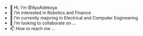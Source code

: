 - 👋 Hi, I’m @AyoAdekoya
- 👀 I’m interested in Robotics and Finance
- 🌱 I’m currently majoring in Electrical and Computer Engineering
- 💞️ I’m looking to collaborate on ...
- 📫 How to reach me ...

<!---
AyoAdekoya/AyoAdekoya is a ✨ special ✨ repository because its `README.md` (this file) appears on your GitHub profile.
You can click the Preview link to take a look at your changes.
--->

